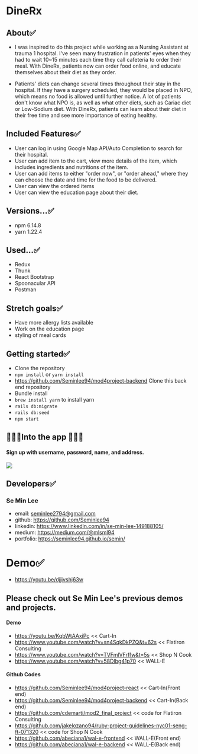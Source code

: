 # DineRx 

## About✅
- I was inspired to do this project while working as a Nursing Assistant at trauma 1 hospital. I've seen many frustration in patients' eyes when they had to wait 10~15 minutes each time they call cafeteria to order their meal. With DineRx, patients now can order food online, and educate themselves about their diet as they order. 

- Patients' diets can change several times throughout their stay in the hospital. If they have a surgery scheduled, they would be placed in NPO, which means no food is allowed until further notice. A lot of patients don't know what NPO is, as well as what other diets, such as Cariac diet or Low-Sodium diet. With DineRx, patients can learn about their diet in their free time and see more importance of eating healthy. 

## Included Features✅
- User can log in using Google Map API/Auto Completion to search for their hospital.
- User can add item to the cart, view more details of the item, which includes ingredients and nutritions of the item.
- User can add items to either "order now", or "order ahead," where they can choose the date and time for the food to be delivered. 
- User can view the ordered items
- User can view the education page about their diet.

## Versions...✅
- npm 6.14.8
- yarn 1.22.4

## Used...✅
- Redux
- Thunk
- React Bootstrap
- Spoonacular API
- Postman

## Stretch goals✅
- Have more allergy lists available
- Work on the education page
- styling of meal cards

## Getting started✅
- Clone the repository
- ```npm install``` or ```yarn install```
- https://github.com/Seminlee94/mod4project-backend Clone this back end repository
- Bundle install
- ```brew install yarn``` to install yarn
- ```rails db:migrate```
- ```rails db:seed``` 
- ```npm start```

## 🚀🚀🚀Into the app 🚀🚀🚀
#### Sign up with username, password, name, and address. 
![](./asset/demo/login2.gif)



## Developers✅
### Se Min Lee
- email: seminlee2794@gmail.com
- github: https://github.com/Seminlee94
- linkedin: https://www.linkedin.com/in/se-min-lee-149188105/
- medium: https://medium.com/@mlsml94
- portfolio: https://seminlee94.github.io/semin/

# Demo✅
- https://youtu.be/djjivshj63w

## Please check out Se Min Lee's previous demos and projects.
#### Demo
- https://youtu.be/KqbWtAAxiPc << Cart-In
- https://www.youtube.com/watch?v=sn4SqkDkPZQ&t=62s << Flatiron Consulting
- https://www.youtube.com/watch?v=TVFmlVFrffw&t=5s << Shop N Cook
- https://www.youtube.com/watch?v=58Dlbg41p70 << WALL-E
#### Github Codes
- https://github.com/Seminlee94/mod4project-react << Cart-In(Front end)
- https://github.com/Seminlee94/mod4project-backend << Cart-In(Back end)
- https://github.com/cdemarti/mod2_final_project << code for Flatiron Consulting
- https://github.com/jakelozano94/ruby-project-guidelines-nyc01-seng-ft-071320 << code for Shop N Cook
- https://github.com/abeciana1/wal-e-frontend << WALL-E(Front end)
- https://github.com/abeciana1/wal-e-backend << WALL-E(Back end)